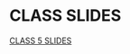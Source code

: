 # CLASS SLIDES
[CLASS 5 SLIDES](https://docs.google.com/presentation/d/1dPwqFLEGQigRtqMksRsqJfprtQ5O2PZPpYK6AV7tYeY/edit?usp=sharing)
